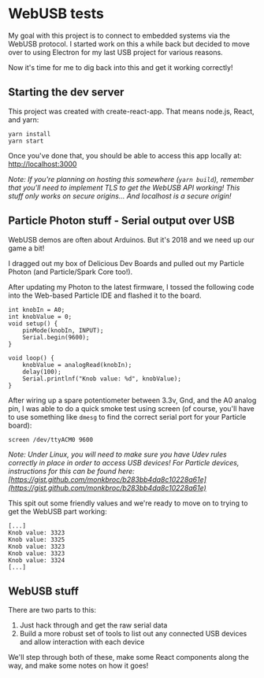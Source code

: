 # WebUSB tests

My goal with this project is to connect to embedded systems via the WebUSB protocol. I started work on this a
while back but decided to move over to using Electron for my last USB project for various reasons.

Now it's time for me to dig back into this and get it working correctly!

## Starting the dev server

This project was created with create-react-app. That means node.js, React, and yarn:

```
yarn install
yarn start
```

Once you've done that, you should be able to access this app locally at: [http://localhost:3000](http://localhost:3000)

*Note: If you're planning on hosting this somewhere (`yarn build`), remember that you'll need to implement TLS to get 
the WebUSB API working! This stuff only works on secure origins... And localhost is a secure origin!*

## Particle Photon stuff - Serial output over USB

WebUSB demos are often about Arduinos. But it's 2018 and we need up our game a bit!

I dragged out my box of Delicious Dev Boards and pulled out my Particle Photon (and Particle/Spark Core too!).

After updating my Photon to the latest firmware, I tossed the following code into the Web-based Particle IDE and
flashed it to the board. 

```
int knobIn = A0;
int knobValue = 0;
void setup() {
    pinMode(knobIn, INPUT);
    Serial.begin(9600);
}

void loop() {
    knobValue = analogRead(knobIn);
    delay(100);
    Serial.printlnf("Knob value: %d", knobValue);
}
```

After wiring up a spare potentiometer between 3.3v, Gnd, and the A0 analog pin, I was able to do a quick smoke test
using screen (of course, you'll have to use something like `dmesg` to find the correct serial port for your Particle
board):

```
screen /dev/ttyACM0 9600
```

*Note: Under Linux, you will need to make sure you have Udev rules correctly in place in order to access USB devices!
For Particle devices, instructions for this can be found here:
[https://gist.github.com/monkbroc/b283bb4da8c10228a61e](https://gist.github.com/monkbroc/b283bb4da8c10228a61e)*

This spit out some friendly values and we're ready to move on to trying to get the WebUSB part working:


```
[...]
Knob value: 3323
Knob value: 3325
Knob value: 3323
Knob value: 3323
Knob value: 3324
[...]
```

## WebUSB stuff

There are two parts to this:

1. Just hack through and get the raw serial data
2. Build a more robust set of tools to list out any connected USB devices and allow interaction with each device

We'll step through both of these, make some React components along the way, and make some notes on how it goes!



